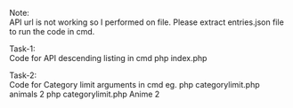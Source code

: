 Note:                         
API url is not working so I performed on file.
Please extract entries.json file to run the code in cmd.


Task-1:                      
Code for API descending listing in cmd
php index.php


Task-2:                        
Code for Category limit arguments in cmd
eg. php categorylimit.php animals 2
    php categorylimit.php Anime 2



